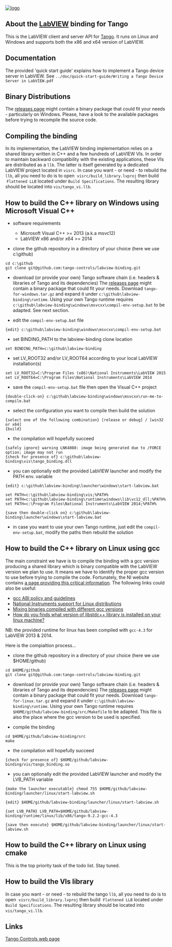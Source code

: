 [![logo](http://www.tango-controls.org/static/tango/img/logo_tangocontrols.png)](http://www.tango-controls.org)

## About the [LabVIEW](http://www.ni.com/labview) binding for Tango
This is the LabVIEW client and server API for [Tango](http://tango-controls.org). 
It runs on Linux and Windows and supports both the x86 and x64 version of LabVIEW.

## Documentation
The provided 'quick start guide' explains how to implement a Tango device server in LabVIEW.
See `../doc/quick-start-guide/Writing a Tango Device Server in LabVIEW.pdf`

## Binary Distributions
The [releases page](https://github.com/tango-controls/labview-binding/releases) might contain a binary package that could fit your needs - particularly on Windows. Please, have a look to the available packages before trying to recompile the source code. 

## Compiling the binding
In its implementation, the LabVIEW binding implementation relies on a shared library written in C++ and a few hundreds of LabVIEW VIs. In order to maintain backward compatibility with the existing applications, these VIs are distributed as a ```llb```. The latter is itself generated by a dedicated LabVIEW project located in ```visrc```. In case you want - or need - to rebuild the ```llb```, all you need to do is to open  ```visrc/build_library.lvproj``` then build  ```Flattened LLB``` located under ```Build Specifications```. The resulting library should be located into ```vis/tango_vi.llb```.

## How to build the C++ library on Windows using Microsoft Visual C++ 
- software requirements 
  * Microsoft Visual C++ >= 2013 (a.k.a msvc12) 
  * LabVIEW x86 and/or x64 >= 2014
  
- clone the github repository in a directory of your choice (here we use c:\github)
```
cd c:\github 
git clone git@github.com:tango-controls/labview-binding.git
```

- download (or provide your own) Tango software chain (i.e. headers & libraries of Tango and its dependencies)
The [releases page](https://github.com/tango-controls/labview-binding/releases) might contain a binary package that could fit your needs. Download ```tango-for-windows.tar.gz``` and expand it under ```c:\github\labview-binding\runtime```.
Using your own Tango runtime requires `c:\github\labview-binding\windows\msvcxx\compil-env-setup.bat` to be adapted. See next section.

- edit the `compil-env-setup.bat` file
```
{edit} c:\github\labview-binding\windows\msvcxx\compil-env-setup.bat
```

- set BINDING_PATH to the labview-binding clone location  
```
set BINDING_PATH=c:\github\labview-binding 
```

- set LV_ROOT32 and/or LV_ROOT64 according to your local LabVIEW installation(s)
```
set LV_ROOT32=C:\Program Files (x86)\National Instruments\LabVIEW 2015
set LV_ROOT64=C:\Program Files\National Instruments\LabVIEW 2014
```

- save the `compil-env-setup.bat` file then open the Visual C++ project
```
{double-click-on} c:\github\labview-binding\windows\msvcxx\run-me-to-compile.bat
```

- select the configuration you want to compile then build the solution
```
{select one of the following combination} [release or debug] / [win32 or x64]
{build}
```

- the compilation will hopefully succeed
```
{safely ignore} warning LNK4088: image being generated due to /FORCE option; image may not run
{check for presence of} c:\github\labview-binding\vis\tango_binding.dll
```

- you can optionally edit the provided LabVIEW launcher and modify the PATH env. variable
```
{edit} c:\github\labview-binding\launcher\windows\start-labview.bat

set PATH=c:\github\labview-binding\vis;%PATH%
set PATH=c:\github\labview-binding\runtime\windows\lib\vc12_dll;%PATH%
set PATH=c:\Program Files\National Instruments\LabVIEW 2014;%PATH%

{save then double-click on} c:\github\labview-binding\launcher\windows\start-labview.bat
```

- in case you want to use your own Tango runtime, just edit the `compil-env-setup.bat`, modify the paths then rebuild the solution

## How to build the C++ library on Linux using gcc 
The main constraint we have is to compile the binding with a gcc version producing a shared library which is binary compatible with the LabVIEW version we plan to use. It means we have to identify the proper gcc version to use before trying to compile the code. Fortunately, the NI website contains [a page providing this critical information]( http://digital.ni.com/public.nsf/allkb/4596349739E988088625761C005B197E). The following links could also be useful:
  * [gcc ABI policy and guidelines](https://gcc.gnu.org/onlinedocs/libstdc++/manual/abi.html)
  * [National Instruments support for Linux distributions](http://www.ni.com/product-documentation/52786/en/)
  * [Mixing binaries compiled with different gcc versions](http://stackoverflow.com/questions/23895081)
  * [How do you finds what version of libstdc++ library is installed on your linux machine?](http://stackoverflow.com/questions/10354636)

NB: the provided runtime for linux has been compiled with `gcc-4.3` for LabVIEW 2013 & 2014. 
 
Here is the compialtion process...
 
- clone the github repository in a directory of your choice (here we use $HOME/github)
```
cd $HOME/github
git clone git@github.com:tango-controls/labview-binding.git
```

- download (or provide your own) Tango software chain (i.e. headers & libraries of Tango and its dependencies)
The [releases page](https://github.com/tango-controls/labview-binding/releases) might contain a binary package that could fit your needs. Download ```tango-for-linux.tar.gz``` and expand it under ```c:\github\labview-binding\runtime```.
Using your own Tango runtime requires `$HOME/github/labview-binding/src/Makefile` to be adapted. This file is also the place where the gcc version to be used is specified.
  
- compile the binding 
```
cd $HOME/github/labview-binding/src
make
```

- the compilation will hopefully succeed
```
{check for presence of} $HOME/github/labview-binding/vis/tango_binding.so
```

- you can optionally edit the provided LabVIEW launcher and modify the LVB_PATH variable
```
{make the launcher executable} chmod 755 $HOME/github/labview-binding/launcher/linux/start-labview.sh

{edit} $HOME/github/labview-binding/launcher/linux/start-labview.sh

{set LVB_PATH} LVB_PATH=$HOME/github/labview-binding/runtime/linux/lib/x86/tango-9.2.2-gcc-4.3

{save then execute} $HOME/github/labview-binding/launcher/linux/start-labview.sh
```

## How to build the C++ library on Linux using cmake

This is the top priority task of the todo list. Stay tuned.

## How to build the VIs library
In case you want - or need - to rebuild the tango ```llb```, all you need to do is to open  ```visrc/build_library.lvproj``` then build  ```Flattened LLB``` located under ```Build Specifications```. The resulting library should be located into ```vis/tango_vi.llb```.

## Links

[Tango Controls web page](http://tango-controls.org)
